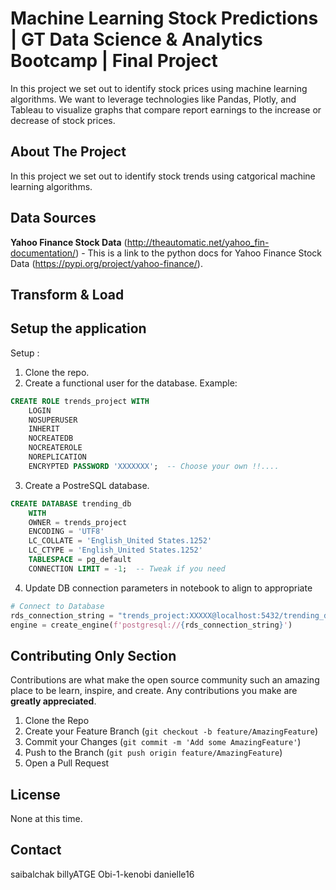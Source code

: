 # Machine Learning Stock Predictions | GT Data Science & Analytics Bootcamp | Final Project

In this project we set out to identify stock prices using machine learning algorithms. We want to leverage technologies like Pandas, Plotly, and Tableau to visualize graphs that compare report earnings to the increase or decrease of stock prices. 

## About The Project

In this project we set out to identify stock trends using catgorical machine learning algorithms.  


## Data Sources

**Yahoo Finance Stock Data** (http://theautomatic.net/yahoo_fin-documentation/)
    - This is a link to the python docs for Yahoo Finance Stock Data (https://pypi.org/project/yahoo-finance/).


## Transform & Load

<!-- Need to Update this Section!! -->
## Setup the application

Setup :

1. Clone the repo.
2. Create a functional user for the database.
Example:

``` sql
CREATE ROLE trends_project WITH
    LOGIN
    NOSUPERUSER
    INHERIT
    NOCREATEDB
    NOCREATEROLE
    NOREPLICATION
    ENCRYPTED PASSWORD 'XXXXXXX';  -- Choose your own !!....
```

3. Create a PostreSQL database.

``` sql
CREATE DATABASE trending_db
    WITH 
    OWNER = trends_project
    ENCODING = 'UTF8'
    LC_COLLATE = 'English_United States.1252'
    LC_CTYPE = 'English_United States.1252'
    TABLESPACE = pg_default
    CONNECTION LIMIT = -1;  -- Tweak if you need
```

4. Update DB connection parameters in notebook to align to appropriate 

``` python
# Connect to Database 
rds_connection_string = "trends_project:XXXXX@localhost:5432/trending_db"
engine = create_engine(f'postgresql://{rds_connection_string}')
```

<!-- CONTRIBUTING -->
## Contributing Only Section

Contributions are what make the open source community such an amazing place to be learn, inspire, and create. Any contributions you make are **greatly appreciated**.

1. Clone the Repo
2. Create your Feature Branch (`git checkout -b feature/AmazingFeature`)
3. Commit your Changes (`git commit -m 'Add some AmazingFeature'`)
4. Push to the Branch (`git push origin feature/AmazingFeature`)
5. Open a Pull Request


<!-- LICENSE -->
## License

None at this time.


<!-- CONTACT -->
## Contact

saibalchak
billyATGE
Obi-1-kenobi
danielle16
